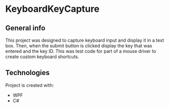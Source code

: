 # KeyboardKeyCapture

## General info
This project was designed to capture keyboard input and display it in a text box. Then, when the submit button is clicked display the key that was entered and the key ID. This was test code for part of a mouse driver to create custom keyboard shortcuts.

## Technologies
Project is created with:
* WPF
* C#
